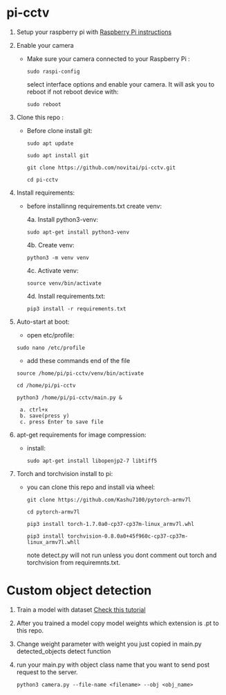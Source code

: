 # pi-cctv

1) Setup your raspberry pi with [Raspberry Pi instructions](https://github.com/novitai/setuptools/tree/master/raspberrypi) 
2) Enable your camera 
    
    * Make sure your camera connected to your Raspberry Pi :
        
        ```sudo raspi-config```

        select interface options and enable your camera. It will ask you to reboot if not reboot device with: 
        
        ```sudo reboot```
3) Clone this repo :

    * Before clone install git:

        ```sudo apt update```

        ```sudo apt install git```

        ```git clone https://github.com/novitai/pi-cctv.git```

        ```cd pi-cctv```

4) Install requirements:

    * before installinng requirements.txt create venv:

        4a. Install python3-venv: 
        
        ```sudo apt-get install python3-venv```

        4b. Create venv:

        ```python3 -m venv venv```

        4c. Activate venv:

        ```source venv/bin/activate```

        4d. Install requirements.txt:

        ```pip3 install -r requirements.txt```

5) Auto-start at boot:

    * open etc/profile:

    ```sudo nano /etc/profile```

    * add these commands end of the file
        
    ```source /home/pi/pi-cctv/venv/bin/activate```

    ```cd /home/pi/pi-cctv```

    ```python3 /home/pi/pi-cctv/main.py &```
        
        a. ctrl+x 
        b. save(press y)
        c. press Enter to save file 

6) apt-get requirements for image compression:

    * install:

        ```sudo apt-get install libopenjp2-7 libtiff5```


7)  Torch and torchvision install to pi:

    * you can clone this repo and install via wheel:


        ```git clone https://github.com/Kashu7100/pytorch-armv7l ```

        ```cd pytorch-armv7l```

        ```pip3 install torch-1.7.0a0-cp37-cp37m-linux_armv7l.whl```

        ```pip3 install torchvision-0.8.0a0+45f960c-cp37-cp37m-linux_armv7l.whll```

        note detect.py will not run unless you dont comment out torch and torchvision from requiremnts.txt.


# Custom object detection

1) Train a model with dataset [Check this tutorial](https://github.com/ultralytics/yolov5/wiki/Train-Custom-Data) 

2) After you trained a model copy model weights which extension is .pt to this repo.

3) Change weight parameter with weight you just copied in main.py detected_objects detect function

4) run your main.py with object class name that you want to send post request to the server.

    ```python3 camera.py --file-name <filename> --obj <obj_name>```